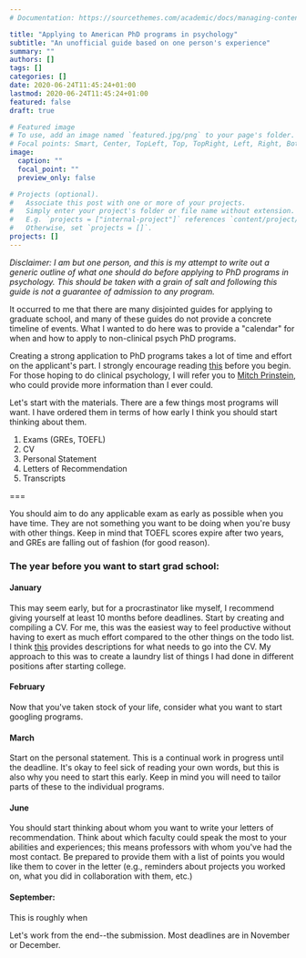```yaml
---
# Documentation: https://sourcethemes.com/academic/docs/managing-content/

title: "Applying to American PhD programs in psychology"
subtitle: "An unofficial guide based on one person's experience"
summary: ""
authors: []
tags: []
categories: []
date: 2020-06-24T11:45:24+01:00
lastmod: 2020-06-24T11:45:24+01:00
featured: false
draft: true

# Featured image
# To use, add an image named `featured.jpg/png` to your page's folder.
# Focal points: Smart, Center, TopLeft, Top, TopRight, Left, Right, BottomLeft, Bottom, BottomRight.
image:
  caption: ""
  focal_point: ""
  preview_only: false

# Projects (optional).
#   Associate this post with one or more of your projects.
#   Simply enter your project's folder or file name without extension.
#   E.g. `projects = ["internal-project"]` references `content/project/deep-learning/index.md`.
#   Otherwise, set `projects = []`.
projects: []
---
```


*Disclaimer: I am but one person, and this is my attempt to write out a generic outline of what one should do before applying to PhD programs in psychology. This should be taken with a grain of salt and following this guide is not a guarantee of admission to any program.*

It occurred to me that there are many disjointed guides for applying to graduate school, and many of these guides do not provide a concrete timeline of events. What I wanted to do here was to provide a \"calendar\" for when and how to apply to non-clinical psych PhD programs. 

Creating a strong application to PhD programs takes a lot of time and effort on the applicant's part. I strongly encourage reading [this](https://www.apa.org/ed/precollege/psn/2014/01/applying-graduate) before you begin. For those hoping to do clinical psychology, I will refer you to [Mitch Prinstein](http://mitch.web.unc.edu/files/2017/02/MitchGradSchoolAdvice.pdf), who could provide more information than I ever could.


Let's start with the materials. There are a few things most programs will want. I have ordered them in terms of how early I think you should start thinking about them.

1. Exams (GREs, TOEFL)
2. CV
3. Personal Statement
4. Letters of Recommendation
5. Transcripts

===

You should aim to do any applicable exam as early as possible when you have time. They are not something you want to be doing when you're busy with other things. Keep in mind that TOEFL scores expire after two years, and GREs are falling out of fashion (for good reason).

### The year before you want to start grad school: 
#### January 
This may seem early, but for a procrastinator like myself, I recommend giving yourself at least 10 months before deadlines. Start by creating and compiling a CV. For me, this was the easiest way to feel productive without having to exert as much effort compared to the other things on the todo list. I think [this](https://psychology.yale.edu/sites/default/files/files/APPLYING%20TO%20GRADUATE%20SCHOOL%20IN%20PSYCHOLOGY.PDF) provides descriptions for what needs to go into the CV. My approach to this was to create a laundry list of things I had done in different positions after starting college. 

#### February
Now that you've taken stock of your life, consider what you want to start googling programs. 

#### March
Start on the personal statement. This is a continual work in progress until the deadline. It's okay to feel sick of reading your own words, but this is also why you need to start this early. Keep in mind you will need to tailor parts of these to the individual programs.


#### June
You should start thinking about whom you want to write your letters of recommendation. Think about which faculty could speak the most to your abilities and experiences; this means professors with whom you've had the most contact. Be prepared to provide them with a list of points you would like them to cover in the letter (e.g., reminders about projects you worked on, what you did in collaboration with them, etc.)

#### September:
This is roughly when 

Let's work from the end--the submission. Most deadlines are in November or December. 